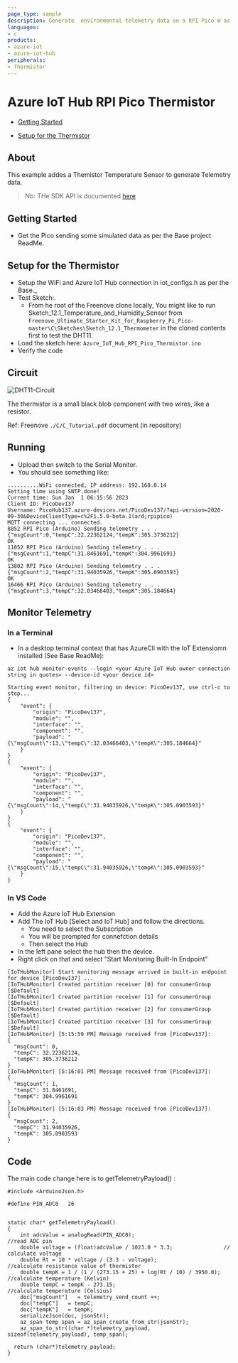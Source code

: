 ```yaml
---
page_type: sample
description: Generate  environmental telemetry data on a RPI Pico W as an Arduino device and send to an Azure IoT Hub.
languages:
- c
products:
- azure-iot
- azure-iot-hub
peripherals:
- Thermistor
---
```



# Azure IoT Hub RPI Pico Thermistor

-   [Getting Started](#Getting-Started)
    
-   [Setup for the Thermistor](#Setup-for-the-Thermistor)

## About

This example addes a Themistor Temperature Sensor to generate  Telemetry data.

> Nb: THe SDK API is documented [here](https://azuresdkdocs.blob.core.windows.net/$web/c/az_iot/1.1.0-beta.2/index.html)

## Getting Started

- Get the Pico sending some simulated data as per the Base project ReadMe.

## Setup for the Thermistor
- Setup the WiFi and Azure IoT Hub connection in iot_configs.h as per the Base._ 
- Test Sketch:.
  - From he root of the Freenove clone locally,
    You might like to run Sketch_12.1_Temperature_and_Humidity_Sensor from ```Freenove_Ultimate_Starter_Kit_for_Raspberry_Pi_Pico-master\C\Sketches\Sketch_12.1_Thermometer``` in the cloned contents first to test the DHT11.
- Load the sketch here: ```Azure_IoT_Hub_RPI_Pico_Thermistor.ino```
- Verify the code

## Circuit

![DHT11-Circuit](./Thermistor-Circuit.png)

The thermistor is a small black blob component with two wires, like a resistor.

Ref: Freenove ```./C/C_Tutorial.pdf``` document (in repository) 

## Running
- Upload then switch to the Serial Monitor.
- You should see something like:
```
..........WiFi connected, IP address: 192.168.0.14
Setting time using SNTP.done!
Current time: Sun Jan  1 06:15:56 2023
Client ID: PicoDev137
Username: PicoHub137.azure-devices.net/PicoDev137/?api-version=2020-09-30&DeviceClientType=c%2F1.5.0-beta.1(ard;rpipico)
MQTT connecting ... connected.
8852 RPI Pico (Arduino) Sending telemetry . . . {"msgCount":0,"tempC":32.22362124,"tempK":305.3736212}
OK
11052 RPI Pico (Arduino) Sending telemetry . . . {"msgCount":1,"tempC":31.8461691,"tempK":304.9961691}
OK
13802 RPI Pico (Arduino) Sending telemetry . . . {"msgCount":2,"tempC":31.94035926,"tempK":305.0903593}
OK
16466 RPI Pico (Arduino) Sending telemetry . . . {"msgCount":3,"tempC":32.03466403,"tempK":305.184664}
```

## Monitor Telemetry

### In a Terminal
- In a desktop terminal context that has AzureCli with the IoT Extensiomn installed (See Base ReadMe):  
```
az iot hub monitor-events --login <your Azure IoT Hub owner connection string in quotes> --device-id <your device id>
```

```
Starting event monitor, filtering on device: PicoDev137, use ctrl-c to stop...
{
    "event": {
        "origin": "PicoDev137",
        "module": "",
        "interface": "",
        "component": "",
        "payload": "{\"msgCount\":13,\"tempC\":32.03466403,\"tempK\":305.184664}"
    }
}
{
    "event": {
        "origin": "PicoDev137",
        "module": "",
        "interface": "",
        "component": "",
        "payload": "{\"msgCount\":14,\"tempC\":31.94035926,\"tempK\":305.0903593}"
    }
}
{
    "event": {
        "origin": "PicoDev137",
        "module": "",
        "interface": "",
        "component": "",
        "payload": "{\"msgCount\":15,\"tempC\":31.94035926,\"tempK\":305.0903593}"
    }
}
```

### In VS Code
- Add the Azure IoT Hub Extension
- Add The IoT Hub [Select and IoT Hub] and follow the directions.
  - You need to select the Subscription 
  - You will be prompted for connefction details
  - Then select the Hub
- In the left pane select the hub then the device.
- Right click on that and select "Start Monitoring Built-In Endpoint"

```
[IoTHubMonitor] Start monitoring message arrived in built-in endpoint for device [PicoDev137] ...
[IoTHubMonitor] Created partition receiver [0] for consumerGroup [$Default]
[IoTHubMonitor] Created partition receiver [1] for consumerGroup [$Default]
[IoTHubMonitor] Created partition receiver [2] for consumerGroup [$Default]
[IoTHubMonitor] Created partition receiver [3] for consumerGroup [$Default]
[IoTHubMonitor] [5:15:59 PM] Message received from [PicoDev137]:
{
  "msgCount": 0,
  "tempC": 32.22362124,
  "tempK": 305.3736212
}
[IoTHubMonitor] [5:16:01 PM] Message received from [PicoDev137]:
{
  "msgCount": 1,
  "tempC": 31.8461691,
  "tempK": 304.9961691
}
[IoTHubMonitor] [5:16:03 PM] Message received from [PicoDev137]:
{
  "msgCount": 2,
  "tempC": 31.94035926,
  "tempK": 305.0903593
}
```

## Code

The main code change here is to getTelemetryPayload() :
```
#include <ArduinoJson.h>

#define PIN_ADC0   26


static char* getTelemetryPayload()
{
    int adcValue = analogRead(PIN_ADC0);                            //read ADC pin
    double voltage = (float)adcValue / 1023.0 * 3.3;                // calculate voltage
    double Rt = 10 * voltage / (3.3 - voltage);                     //calculate resistance value of thermistor
    double tempK = 1 / (1 / (273.15 + 25) + log(Rt / 10) / 3950.0); //calculate temperature (Kelvin)
    double tempC = tempK - 273.15;                                  //calculate temperature (Celsius)
    doc["msgCount"]   = telemetry_send_count ++;
    doc["tempC"]   = tempC;
    doc["tempK"]   = tempK;
    serializeJson(doc, jsonStr);
    az_span temp_span = az_span_create_from_str(jsonStr);
    az_span_to_str((char *)telemetry_payload, sizeof(telemetry_payload), temp_span);

  return (char*)telemetry_payload;
}
```
